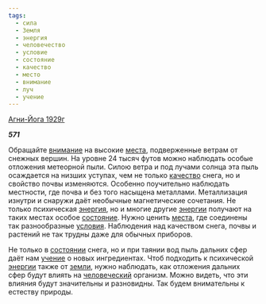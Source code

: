 ```yaml
---
tags:
  - сила
  - Земля
  - энергия
  - человечество
  - условие
  - состояние
  - качество
  - место
  - внимание
  - луч
  - учение
---
```

[Агни-Йога 1929г](https://127.0.0.1:4002/agni/1929)

___571___

Обращайте [внимание](../../../tags/#внимание) на высокие [места](../../../tags/#место), подверженные ветрам от снежных вершин. На уровне 24 тысяч футов можно наблюдать особые отложения метеорной пыли. Силою ветра и под лучами солнца эта пыль осаждается на низших уступах, чем не только [качество](../../../tags/#качество) снега, но и свойство почвы изменяются. Особенно поучительно наблюдать местности, где почва и без того насыщена металлами. Металлизация изнутри и снаружи даёт необычные магнетические сочетания. Не только психическая [энергия](../../../tags/#энергия), но и многие другие [энергии](../../../tags/#энергия) получают на таких местах особое [состояние](../../../tags/#состояние). Нужно ценить [места](../../../tags/#место), где соединены так разнообразные [условия](../../../tags/#условие). Наблюдения над качеством снега, почвы и растений не так трудны даже для обычных приборов.   

Не только в [состоянии](../../../tags/#состояние) снега, но и при таянии вод пыль дальних сфер даёт нам [учение](../../../tags/#учение) о новых ингредиентах. Чтоб подходить к психической [энергии](../../../tags/#энергия) также от [земли](../../../tags/#Земля), нужно наблюдать, как отложения дальних сфер будут влиять на [человеческий](../../../tags/#человечество) организм. Можно видеть, что эти влияния будут значительны и разновидны. Так будем внимательны к естеству природы.